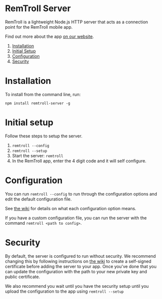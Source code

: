 # RemTroll Server
RemTroll is a lightweight Node.js HTTP server that acts as a connection point
for the RemTroll mobile app.

Find out more about the app [on our website](https://remtroll.com).

1. [Installation](#installation)
2. [Initial Setup](#initial-setup)
3. [Configuration](#configuration)
4. [Security](#security)

# Installation
To install from the command line, run:

`npm install remtroll-server -g`

# Initial setup
Follow these steps to setup the server.

1. `remtroll --config`
2. `remtroll --setup`
3. Start the server: `remtroll`
4. In the RemTroll app, enter the 4 digit code and it will self configure.

# Configuration
You can run `remtroll --config` to run through the configuration options and edit
the default configuration file.

See [the wiki](https://github.com/digitalcatnip/remtroll-server/wiki) for details
on what each configuration option means.

If you have a custom configuration file, you can run the server with the command
`remtroll <path to config>`.

# Security
By default, the server is configured to run without security.  We recommend changing this by
following instructions on [the wiki](https://github.com/digitalcatnip/remtroll-server/wiki#self-signed-certificate)
to create a self-signed certificate before adding the server to your app. Once you've
done that you can update the configuration with the path to your new private key
and public certificate.

We also recommend you wait until you have the security setup until you upload
the configuration to the app using `remtroll --setup`

